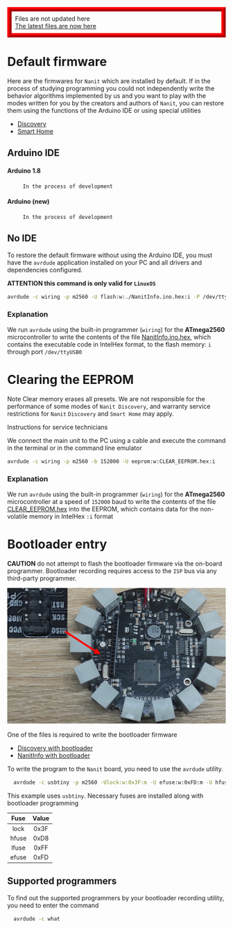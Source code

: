 <style>
        .warning {
  border: 10px ridge #f00;
  padding: 0.5rem;
  display: flex;
  flex-direction: column;
}

.warning p {
  font: small-caps bold 1.2rem sans-serif;
  text-align: center;
}
</style>
<div class="warning">
  Files are not updated here
  <a href="https://nanitrobot.github.io/NanitLib/Ukrainian/group__factory__settings.html">The latest files are now here</a>
</div>

Default firmware
================

Here are the firmwares for ```Nanit``` which are installed by default.
If in the process of studying programming you could not independently write the behavior algorithms implemented by us and you want to play with the modes written for you by the creators and authors of ```Nanit```, you can restore them using the functions of the Arduino IDE or using special utilities

- [Discovery](./nanite_v3.1.ino.hex)
- [Smart Home](./ud_v3.1.ino.hex)

Arduino IDE
-----------

#### Arduino 1.8

         In the process of development

#### Arduino (new)

         In the process of development

No IDE
-------
To restore the default firmware without using the Arduino IDE, you must have the ```avrdude``` application installed on your PC and all drivers and dependencies configured.

__ATTENTION this command is only valid for ```LinuxOS```__
```zsh
avrdude -c wiring -p m2560 -U flash:w:./NanitInfo.ino.hex:i -P /dev/ttyUSB0
```
### Explanation
We run `avrdude` using the built-in programmer (`wiring`) for the __ATmega2560__ microcontroller to write the contents of the file [NanitInfo.ino.hex](./NanitInfo.ino.hex), which contains the executable code in IntelHex format, to the flash memory: `i` through port `/dev/ttyUSB0`

Clearing the EEPROM
===================

Note Clear memory erases all presets.
We are not responsible for the performance of some modes of ```Nanit Discovery```, and warranty service restrictions for ```Nanit``` ```Discovery``` and ```Smart Home``` may apply.

Instructions for service technicians

We connect the main unit to the PC using a cable and execute the command in the terminal or in the command line emulator

```zsh
avrdude -c wiring -p m2560 -b 152000 -U eeprom:w:CLEAR_EEPROM.hex:i
```
### Explanation
We run `avrdude` using the built-in programmer (`wiring`) for the __ATmega2560__ microcontroller at a speed of `152000` baud to write the contents of the file [CLEAR_EEPROM.hex](./CLEAR_EEPROM.hex) into the EEPROM, which contains data for the non-volatile memory in IntelHex `:i` format


Bootloader entry
================

__CAUTION__ do not attempt to flash the bootloader firmware via the on-board programmer. Bootloader recording requires access to the ```ISP``` bus via any third-party programmer.

![ISP](https://raw.githubusercontent.com/NanitRobot/NanitLib/main/pic/ISP_Nanit.png)

One of the files is required to write the bootloader firmware

- [Discovery with bootloader](./nanite_v3.1.with_bootloader.hex)
- [NanitInfo with bootloader](./NanitInfo.ino.with_bootloader.hex)


To write the program to the ```Nanit``` board, you need to use the `avrdude` utility.

```zsh
  avrdude -c usbtiny -p m2560 -Ulock:w:0x3F:m -U efuse:w:0xFD:m -U hfuse:w:0xD8:m -U lfuse:w:0xFF:m -U flash:w:NanitInfo.ino.with_bootloader.hex:i - b 152000
```

  This example uses `usbtiny`. Necessary fuses are installed along with bootloader programming


|   Fuse  | Value|
|:-------:|:----:|
| lock    | 0x3F |
| hfuse   | 0xD8 |
| lfuse   | 0xFF |
| efuse   | 0xFD |

Supported programmers
---------------------

To find out the supported programmers by your bootloader recording utility, you need to enter the command

```zsh
  avrdude -c what
```
